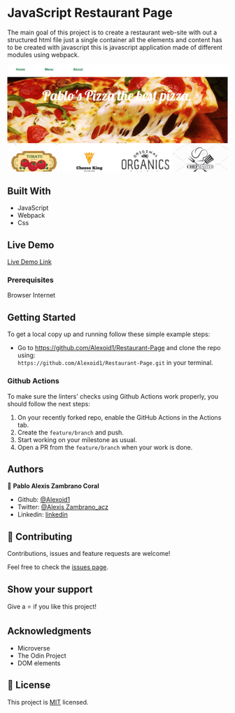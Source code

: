 # JavaScript Restaurant Page
 The main goal of this project is to create a restaurant web-site with out a structured html file just a single container all the elements and content has to be created with javascript this is javascript application made of different modules using webpack.

![screenshot](./img/image.png)


## Built With

- JavaScript
- Webpack
- Css

## Live Demo
[Live Demo Link](https://rawcdn.githack.com/Alexoid1/Restaurant-Page/bf56867f79712fb56a179c3479458143b8d4695b/dist/index.html)
 

### Prerequisites

Browser
Internet

## Getting Started

To get a local copy up and running follow these simple example steps:

- Go to https://github.com/Alexoid1/Restaurant-Page and clone the repo using: <br>
`https://github.com/Alexoid1/Restaurant-Page.git` in your terminal.

### Github Actions

To make sure the linters' checks using Github Actions work properly, you should follow the next steps:

1. On your recently forked repo, enable the GitHub Actions in the Actions tab.
2. Create the `feature/branch` and push.
3. Start working on your milestone as usual.
4. Open a PR from the `feature/branch` when your work is done.


## Authors

👤 **Pablo Alexis Zambrano Coral**
- Github: [@Alexoid1](https://github.com/Alexoid1)
- Twitter: [@Alexis Zambrano_acz](https://twitter.com/pablo_acz)
- Linkedin: [linkedin](https://www.linkedin.com/in/pablo-alexis-zambrano-coral-7a614a189/)

## 🤝 Contributing

Contributions, issues and feature requests are welcome!

Feel free to check the [issues page](https://github.com/Alexoid1/Library/issues).

## Show your support

Give a ⭐️ if you like this project!

## Acknowledgments

- Microverse
- The Odin Project
- DOM elements

## 📝 License

This project is [MIT]() licensed.
